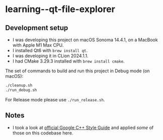 # learning--qt-file-explorer

## Development setup

- I was developing this project on macOS Sonoma 14.4.1, on a MacBook with Apple M1 Max CPU.
- I installed Qt6 with `brew install qt`.
- I was developing it in CLion 2024.1.1.
- I had CMake 3.29.3 installed with `brew install cmake`.

The set of commands to build and run this project in Debug mode (on macOS):

```sh
./cleanup.sh
./run_debug.sh
```

For Release mode please use `./run_release.sh`.

## Notes

- I took a look at [official Google C++ Style Guide](https://google.github.io/styleguide/cppguide.html) and applied
  *some*
  of those on this codebase here.